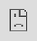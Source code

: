 ```yaml
---
layout: page
title: Resources
permalink: /resources/
order: 3
---
```


<h2> Recent Talks </h2>

<!-- Talk video -->
<h3>CoRL 2022</h3>
  <center>
  <div class="col-lg-1"></div>
  <div class="col-lg-10" style='height:480px'>
	<div class="youtube-container">
	<iframe class="youtube" src="https://www.youtube.com/embed/POwj6RpYa80?start=12297" title="Joseph CoRL2022" frameborder="0" allow="accelerometer; autoplay; clipboard-write; encrypted-media; gyroscope; picture-in-picture; web-share" allowfullscreen width="100%" height="100%" style="position: absolute; left: 0; top: 0;"></iframe>
	</div>
  </div>
  </center>
<br>

<h2> Environments </h2>
<h3 class='title-line'>Robotics</h3>
<div class="row pub-center">
  <div class="col-lg-1"></div>
  <div class="col-lg-3 paper-image-container">
    <a href="https://clvrai.com/furniture">
    <img class="environment-image" src="/assets/research/lee_furniture.gif">
    </a>
  </div>
  <div class="col-lg-8 paper-description-container">
    <b class="paper-title">IKEA Furniture Assembly Environment</b> <br>
    The IKEA Furniture Assembly Environment is one of the first benchmarks for testing and accelerating the automation of complex manipulation tasks.
    <br>
    <a target="_blank" href="https://arxiv.org/abs/1911.07246">[PDF]</a>
    <a target="_blank" href="https://clvrai.com/furniture">[Project]</a>
    <a target="_blank" href="https://github.com/clvrai/furniture">[Code]</a>
  </div>
</div>


<h3 class='title-line'>Generalization</h3>
<div class="row pub-center">
  <div class="col-lg-1"></div>
  <div class="col-lg-3 paper-image-container">
    <a href="https://clvrai.com/create">
    <img class="environment-image" src="/assets/projects/p_logic/level-gifs/combo_final.gif">
    </a>
  </div>
  <div class="col-lg-8 paper-description-container">
    <b class="paper-title">CREATE: Chain REAction Tool Environment</b> <br>
      CREATE is a reinforcement learning benchmark for solving a class of complex physics puzzles with diverse tools.
    <br>
    <a target="_blank" href="http://proceedings.mlr.press/v119/jain20b.html">[PDF]</a>
    <a target="_blank" href="https://clvrai.com/create">[Project]</a>
    <a target="_blank" href="https://github.com/clvrai/create">[Code]</a>
    <a target="_blank" href="https://clvrai.com/create/#demo">[Demo]</a>
  </div>
</div>
